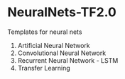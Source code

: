 # NeuralNets-TF2.0
Templates for neural nets

1. Artificial Neural Network
2. Convolutional Neural Network
3. Recurrent Neural Network - LSTM
4. Transfer Learning


